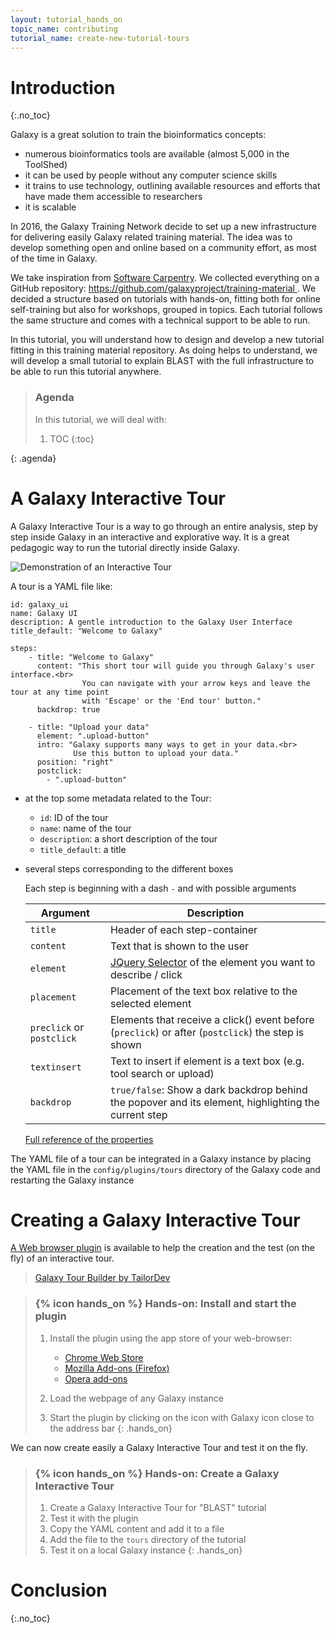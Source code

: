 ```yaml
---
layout: tutorial_hands_on
topic_name: contributing
tutorial_name: create-new-tutorial-tours
---
```


# Introduction
{:.no_toc}

Galaxy is a great solution to train the bioinformatics concepts:

- numerous bioinformatics tools are available (almost 5,000 in the ToolShed)
- it can be used by people without any computer science skills
- it trains to use technology, outlining available resources and efforts that have made them accessible to researchers
- it is scalable

In 2016, the Galaxy Training Network decide to set up a new infrastructure for delivering easily Galaxy related training material. The idea was to develop something open and online based on a community effort, as most of the time in Galaxy.

We take inspiration from [Software Carpentry](https://software-carpentry.org). We collected everything on a GitHub repository: [https://github.com/galaxyproject/training-material ](https://github.com/galaxyproject/training-material). We decided a structure based on tutorials with hands-on, fitting both for online self-training but also for workshops, grouped in topics. Each tutorial follows the same structure and comes with a technical support to be able to run.

In this tutorial, you will understand how to design and develop a new tutorial fitting in this training material repository. As doing helps to understand, we will develop a small tutorial to explain BLAST with the full infrastructure to be able to run this tutorial anywhere.

> ### Agenda
>
> In this tutorial, we will deal with:
>
> 1. TOC
> {:toc}
>
{: .agenda}

# A Galaxy Interactive Tour

A Galaxy Interactive Tour is a way to go through an entire analysis, step by step inside Galaxy in an interactive and explorative way. It is a great pedagogic way to run the tutorial directly inside Galaxy.

![Demonstration of an Interactive Tour](../../../dev/images/galaxy_tour_demo.gif "Demonstration of an Interactive Tour")

A tour is a YAML file like:

```
id: galaxy_ui
name: Galaxy UI
description: A gentle introduction to the Galaxy User Interface
title_default: "Welcome to Galaxy"

steps:
    - title: "Welcome to Galaxy"
      content: "This short tour will guide you through Galaxy's user interface.<br>
                You can navigate with your arrow keys and leave the tour at any time point
                with 'Escape' or the 'End tour' button."
      backdrop: true

    - title: "Upload your data"
      element: ".upload-button"
      intro: "Galaxy supports many ways to get in your data.<br>
              Use this button to upload your data."
      position: "right"
      postclick:
        - ".upload-button"
```

- at the top some metadata related to the Tour:
    - `id`: ID of the tour
    - `name`: name of the tour
    - `description`: a short description of the tour
    - `title_default`: a title
- several steps corresponding to the different boxes

    Each step is beginning with a dash `-` and with possible arguments

    Argument | Description
    ---  | ---
    `title`  | Header of each step-container
    `content` | Text that is shown to the user
    `element` | [JQuery Selector](https://api.jquery.com/category/selectors/) of the element you want to describe / click
    `placement` | Placement of the text box relative to the selected element
    `preclick` or `postclick` | Elements that receive a click() event before (`preclick`) or after (`postclick`) the step is shown
    `textinsert` | Text to insert if element is a text box (e.g. tool search or upload)
    `backdrop` | `true/false`:  Show a dark backdrop behind the popover and its element, highlighting the current step

    [Full reference of the properties](https://bootstraptour.com/api/)

The YAML file of a tour can be integrated in a Galaxy instance by placing the YAML file in the `config/plugins/tours` directory of the Galaxy code and restarting the Galaxy instance

# Creating a Galaxy Interactive Tour

[A Web browser plugin](https://github.com/TailorDev/galaxy-tourbuilder) is available to help the creation and the test (on the fly) of an interactive tour.

<blockquote class="imgur-embed-pub" lang="en" data-id="a/0YVvz"><a href="//imgur.com/a/0YVvz">Galaxy Tour Builder by TailorDev</a></blockquote><script async src="//s.imgur.com/min/embed.js" charset="utf-8"></script>

> ### {% icon hands_on %} Hands-on: Install and start the plugin
>
> 1. Install the plugin using the app store of your web-browser:
>     - [Chrome Web Store](https://chrome.google.com/webstore/detail/galaxy-tour-builder/mdfbapknmcpnbmggahhaegehbbbmhmgg)
>     - [Mozilla Add-ons (Firefox)](https://addons.mozilla.org/en-US/firefox/addon/galaxy-tour-builder/)
>     - [Opera add-ons](https://addons.opera.com/en/extensions/details/galaxy-tour-builder/)
>
> 2. Load the webpage of any Galaxy instance
> 3. Start the plugin by clicking on the icon with Galaxy icon close to the address bar
{: .hands_on}

We can now create easily a Galaxy Interactive Tour and test it on the fly.

> ### {% icon hands_on %} Hands-on: Create a Galaxy Interactive Tour
>
> 1. Create a Galaxy Interactive Tour for "BLAST" tutorial
> 2. Test it with the plugin
> 3. Copy the YAML content and add it to a file
> 2. Add the file to the `tours` directory of the tutorial
> 3. Test it on a local Galaxy instance
{: .hands_on}

# Conclusion
{:.no_toc}
